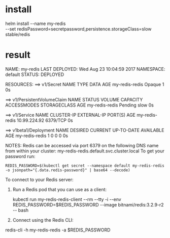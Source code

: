 # install
helm install --name my-redis \
  --set redisPassword=secretpassword,persistence.storageClass=slow \
    stable/redis

# result
NAME:   my-redis
LAST DEPLOYED: Wed Aug 23 10:04:59 2017
NAMESPACE: default
STATUS: DEPLOYED

RESOURCES:
==> v1/Secret
NAME            TYPE    DATA  AGE
my-redis-redis  Opaque  1     0s

==> v1/PersistentVolumeClaim
NAME            STATUS   VOLUME  CAPACITY  ACCESSMODES  STORAGECLASS  AGE
my-redis-redis  Pending  slow    0s

==> v1/Service
NAME            CLUSTER-IP    EXTERNAL-IP  PORT(S)   AGE
my-redis-redis  10.99.224.92  <none>       6379/TCP  0s

==> v1beta1/Deployment
NAME            DESIRED  CURRENT  UP-TO-DATE  AVAILABLE  AGE
my-redis-redis  1        0        0           0          0s


NOTES:
Redis can be accessed via port 6379 on the following DNS name from within your cluster:
my-redis-redis.default.svc.cluster.local
To get your password run:

    REDIS_PASSWORD=$(kubectl get secret --namespace default my-redis-redis -o jsonpath="{.data.redis-password}" | base64 --decode)

To connect to your Redis server:

1. Run a Redis pod that you can use as a client:

   kubectl run my-redis-redis-client --rm --tty -i --env REDIS_PASSWORD=$REDIS_PASSWORD --image bitnami/redis:3.2.9-r2 -- bash

2. Connect using the Redis CLI:

  redis-cli -h my-redis-redis -a $REDIS_PASSWORD

